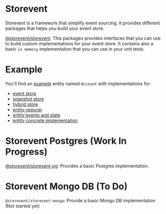 # Storevent

Storevent is a framework that simplify event sourcing. It provides different packages that helps you build your event store.

[@storevent/storevent](https://github.com/SachaCR/storevent/tree/main/packages/storevent): This packages provides interfaces that you can use to build custom implementations for your event store.
It contains also a basic `in memory` implementation that you can use in your unit tests.

# Example

You'll find an [example](https://github.com/SachaCR/storevent/tree/main/packages/examples/src/account) entity named `Account` with implementations for:

- [event store](https://github.com/SachaCR/storevent/tree/main/packages/examples/src/account/accoutEventStore.ts)
- [snapshot store](https://github.com/SachaCR/storevent/tree/main/packages/examples/src/account/accoutSnapshotStore.ts)
- [hybrid store](https://github.com/SachaCR/storevent/tree/main/packages/examples/src/account/accoutHybridStore.ts)
- [entity reducer](https://github.com/SachaCR/storevent/tree/main/packages/examples/src/account/accoutReducer.ts)
- [entity'events and state](https://github.com/SachaCR/storevent/tree/main/packages/examples/src/account/interfaces.ts)
- [entity concrete implementation](https://github.com/SachaCR/storevent/tree/main/packages/examples/src/account/index.ts)

# Storevent Postgres (Work In Progress)

[@storevent/storevent-pg](https://github.com/SachaCR/storevent/tree/main/packages/storevent-pg): Provides a basic Postgres implementation.

# Storevent Mongo DB (To Do)
`@storevent/storevent-mongo`: Provide a basic Mongo DB implementation (Not started yet)


